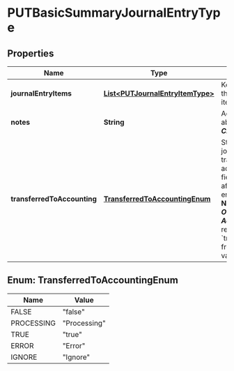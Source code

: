 

# PUTBasicSummaryJournalEntryType


## Properties

| Name | Type | Description | Notes |
|------------ | ------------- | ------------- | -------------|
|**journalEntryItems** | [**List&lt;PUTJournalEntryItemType&gt;**](PUTJournalEntryItemType.md) | Key name that represents the list of journal entry items.  |  [optional] |
|**notes** | **String** | Additional information about this record.  ***Character limit:*** 2,000  |  [optional] |
|**transferredToAccounting** | [**TransferredToAccountingEnum**](#TransferredToAccountingEnum) | Status shows whether the journal entry has been transferred to an accounting system.   This field cannot be changed after the summary journal entry has been canceled.  **Note:** The Zuora Finance ***Override Transferred to Accounting*** permission is required to change &#x60;transferredToAccounting&#x60; from &#x60;Yes&#x60; to any other value.  |  [optional] |



## Enum: TransferredToAccountingEnum

| Name | Value |
|---- | -----|
| FALSE | &quot;false&quot; |
| PROCESSING | &quot;Processing&quot; |
| TRUE | &quot;true&quot; |
| ERROR | &quot;Error&quot; |
| IGNORE | &quot;Ignore&quot; |



